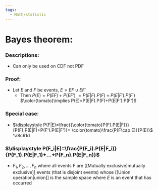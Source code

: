 ```yaml
---
tags:
  - Math/statistic
---
```

# Bayes theorem:
### Descriptions:
- Can only be used on CDF not PDF
<!--ID: 1708099388672-->

### Proof:
- Let $E$ and $F$ be events, $E=EF\cup EF'$
	- Then $P(E)=P(EF)+P(EF')$ 
	  $=P(E|F).P(F)+P(E|F').P(F')$ 
	  $\color{tomato}\implies P(E)=P(E|F).P(F)+P(E|F').P(F')$
<!--ID: 1708098044011-->

### Special case:
- $\displaystyle P(F|E)=\frac{{\color{tomato}P(F).P(E|F)}}{P(F).P(E|F)+P(F').P(E|F')}= \color{tomato}\frac{P(F\cap E)}{P(E)}$ ^a8c61d
<!--ID: 1708098044016-->


### $\displaystyle P(F_i|E)=\frac{P(F_i).P(E|F_i)}{P(F_1).P(E|F_1)+...+P(F_n).P(E|F_n)}$
- $F_1, F_2,...,F_n$ where all events F are [[Mutually exclusive|mutually exclusive]] events (that is disjoint events) whose [[Union operation|union]] is the sample space where $E$ is an event that has occurred
<!--ID: 1708098044021-->


